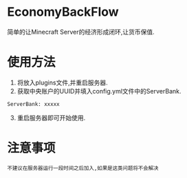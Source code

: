 # EconomyBackFlow
简单的让Minecraft Server的经济形成闭环,让货币保值.
# 使用方法
1. 将放入plugins文件,并重启服务器.
2. 获取中央账户的UUID并填入config.yml文件中的ServerBank.
```
ServerBank: xxxxx
```
3. 重启服务器即可开始使用.
# 注意事项

``` 不建议在服务器运行一段时间之后加入,如果是这类问题将不会解决 ```
